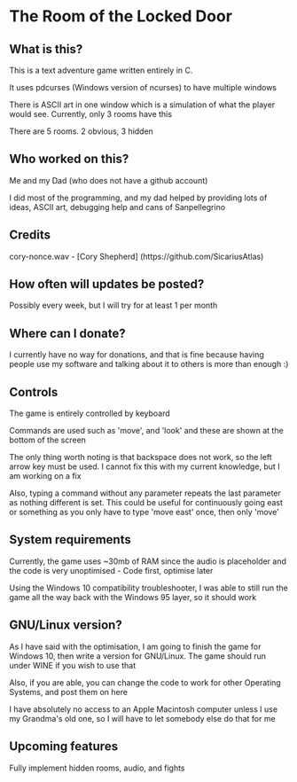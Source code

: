 <h1>The Room of the Locked Door</h1>
<h2>What is this?</h2>
<p>This is a text adventure game written entirely in C.</p>
<p>It uses pdcurses (Windows version of ncurses) to have multiple windows</p>
<p>There is ASCII art in one window which is a simulation of what the player would see. Currently, only 3 rooms have this</p>
<p>There are 5 rooms. 2 obvious, 3 hidden</p>
<h2>Who worked on this?</h2>
<p>Me and my Dad (who does not have a github account)</p>
<p>I did most of the programming, and my dad helped by providing lots of ideas, ASCII art, debugging help and cans of Sanpellegrino</p>
<h2>Credits</h2>
<p>cory-nonce.wav - [Cory Shepherd] (https://github.com/SicariusAtlas)</p>
<h2>How often will updates be posted?</h2>
<p>Possibly every week, but I will try for at least 1 per month</p>
<h2>Where can I donate?</h2>
<p>I currently have no way for donations, and that is fine because having people use my software and talking about it to others is more than enough :)</p>
<h2>Controls</h2>
<p>The game is entirely controlled by keyboard</p>
<p>Commands are used such as 'move', and 'look' and these are shown at the bottom of the screen</p>
<p>The only thing worth noting is that backspace does not work, so the left arrow key must be used. I cannot fix this with my current knowledge, but I am working on a fix</p>
<p>Also, typing a command without any parameter repeats the last parameter as nothing different is set. This could be useful for continuously going east or something as you only have to type 'move east' once, then only 'move'</p>
<h2>System requirements</h2>
<p>Currently, the game uses ~30mb of RAM since the audio is placeholder and the code is very unoptimised - Code first, optimise later</p>
<p>Using the Windows 10 compatibility troubleshooter, I was able to still run the game all the way back with the Windows 95 layer, so it should work</p>
<h2>GNU/Linux version?</h2>
<p>As I have said with the optimisation, I am going to finish the game for Windows 10, then write a version for GNU/Linux. The game should run under WINE if you wish to use that</p>
<p>Also, if you are able, you can change the code to work for other Operating Systems, and post them on here</p>
<p>I have absolutely no access to an Apple Macintosh computer unless I use my Grandma's old one, so I will have to let somebody else do that for me</p>
<h2>Upcoming features</h2>
<p>Fully implement hidden rooms, audio, and fights</p>
